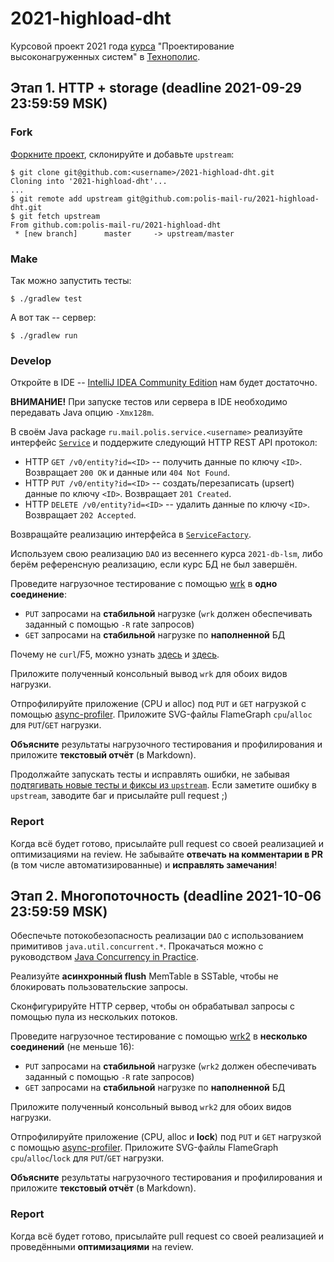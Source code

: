 # 2021-highload-dht
Курсовой проект 2021 года [курса](https://polis.mail.ru/curriculum/program/discipline/1257/) "Проектирование высоконагруженных систем" в [Технополис](https://polis.mail.ru).

## Этап 1. HTTP + storage (deadline 2021-09-29 23:59:59 MSK)
### Fork
[Форкните проект](https://help.github.com/articles/fork-a-repo/), склонируйте и добавьте `upstream`:
```
$ git clone git@github.com:<username>/2021-highload-dht.git
Cloning into '2021-highload-dht'...
...
$ git remote add upstream git@github.com:polis-mail-ru/2021-highload-dht.git
$ git fetch upstream
From github.com:polis-mail-ru/2021-highload-dht
 * [new branch]      master     -> upstream/master
```

### Make
Так можно запустить тесты:
```
$ ./gradlew test
```

А вот так -- сервер:
```
$ ./gradlew run
```

### Develop
Откройте в IDE -- [IntelliJ IDEA Community Edition](https://www.jetbrains.com/idea/) нам будет достаточно.

**ВНИМАНИЕ!** При запуске тестов или сервера в IDE необходимо передавать Java опцию `-Xmx128m`.

В своём Java package `ru.mail.polis.service.<username>` реализуйте интерфейс [`Service`](src/main/java/ru/mail/polis/service/Service.java) и поддержите следующий HTTP REST API протокол:
* HTTP `GET /v0/entity?id=<ID>` -- получить данные по ключу `<ID>`. Возвращает `200 OK` и данные или `404 Not Found`.
* HTTP `PUT /v0/entity?id=<ID>` -- создать/перезаписать (upsert) данные по ключу `<ID>`. Возвращает `201 Created`.
* HTTP `DELETE /v0/entity?id=<ID>` -- удалить данные по ключу `<ID>`. Возвращает `202 Accepted`.

Возвращайте реализацию интерфейса в [`ServiceFactory`](src/main/java/ru/mail/polis/service/ServiceFactory.java).

Используем свою реализацию `DAO` из весеннего курса `2021-db-lsm`, либо берём референсную реализацию, если курс БД не был завершён.

Проведите нагрузочное тестирование с помощью [wrk](https://github.com/giltene/wrk2) в **одно соединение**:
* `PUT` запросами на **стабильной** нагрузке (`wrk` должен обеспечивать заданный с помощью `-R` rate запросов)
* `GET` запросами на **стабильной** нагрузке по **наполненной** БД

Почему не `curl`/F5, можно узнать [здесь](http://highscalability.com/blog/2015/10/5/your-load-generator-is-probably-lying-to-you-take-the-red-pi.html) и [здесь](https://www.youtube.com/watch?v=lJ8ydIuPFeU).

Приложите полученный консольный вывод `wrk` для обоих видов нагрузки.

Отпрофилируйте приложение (CPU и alloc) под `PUT` и `GET` нагрузкой с помощью [async-profiler](https://github.com/jvm-profiling-tools/async-profiler).
Приложите SVG-файлы FlameGraph `cpu`/`alloc` для `PUT`/`GET` нагрузки.

**Объясните** результаты нагрузочного тестирования и профилирования и приложите **текстовый отчёт** (в Markdown).

Продолжайте запускать тесты и исправлять ошибки, не забывая [подтягивать новые тесты и фиксы из `upstream`](https://help.github.com/articles/syncing-a-fork/).
Если заметите ошибку в `upstream`, заводите баг и присылайте pull request ;)

### Report
Когда всё будет готово, присылайте pull request со своей реализацией и оптимизациями на review.
Не забывайте **отвечать на комментарии в PR** (в том числе автоматизированные) и **исправлять замечания**!

## Этап 2. Многопоточность (deadline 2021-10-06 23:59:59 MSK)

Обеспечьте потокобезопасность реализации `DAO` с использованием примитивов `java.util.concurrent.*`.
Прокачаться можно с руководством [Java Concurrency in Practice](http://jcip.net/).

Реализуйте **асинхронный flush** MemTable в SSTable, чтобы не блокировать пользовательские запросы.

Сконфигурируйте HTTP сервер, чтобы он обрабатывал запросы с помощью пула из нескольких потоков.

Проведите нагрузочное тестирование с помощью [wrk2](https://github.com/giltene/wrk2) в **несколько соединений** (не меньше 16):
* `PUT` запросами на **стабильной** нагрузке (`wrk2` должен обеспечивать заданный с помощью `-R` rate запросов)
* `GET` запросами на **стабильной** нагрузке по **наполненной** БД

Приложите полученный консольный вывод `wrk2` для обоих видов нагрузки.

Отпрофилируйте приложение (CPU, alloc и **lock**) под `PUT` и `GET` нагрузкой с помощью [async-profiler](https://github.com/jvm-profiling-tools/async-profiler).
Приложите SVG-файлы FlameGraph `cpu`/`alloc`/`lock` для `PUT`/`GET` нагрузки.

**Объясните** результаты нагрузочного тестирования и профилирования и приложите **текстовый отчёт** (в Markdown).

### Report
Когда всё будет готово, присылайте pull request со своей реализацией и проведёнными **оптимизациями** на review.
